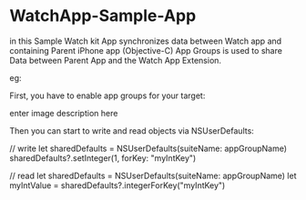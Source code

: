 # WatchApp-Sample-App
in this Sample Watch kit App synchronizes data between Watch app and containing Parent iPhone app (Objective-C) 
App Groups is used to share Data between Parent App and the Watch App Extension.

eg:


	

First, you have to enable app groups for your target:

enter image description here

Then you can start to write and read objects via NSUserDefaults:

// write 
let sharedDefaults = NSUserDefaults(suiteName: appGroupName)
sharedDefaults?.setInteger(1, forKey: "myIntKey")


// read
let sharedDefaults = NSUserDefaults(suiteName: appGroupName)
let myIntValue = sharedDefaults?.integerForKey("myIntKey")
